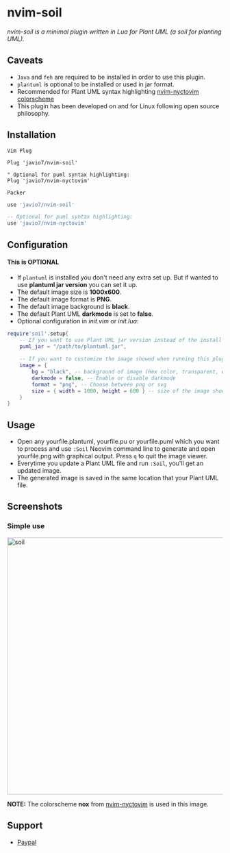 # nvim-soil
*nvim-soil is a minimal plugin written in Lua for Plant UML (a soil for planting UML).*

## Caveats
- `Java` and `feh` are required to be installed in order to use this plugin.
- `plantuml` is optional to be installed or used in jar format.
- Recommended for Plant UML syntax highlighting [nvim-nyctovim colorscheme](https://github.com/javio7/nvim-nyctovim)
- This plugin has been developed on and for Linux following open source philosophy.

## Installation
`Vim Plug`
```vim
Plug 'javio7/nvim-soil'

" Optional for puml syntax highlighting:
Plug 'javio7/nvim-nyctovim'
```
`Packer`
```lua
use 'javio7/nvim-soil'

-- Optional for puml syntax highlighting:
use 'javio7/nvim-nyctovim'
```

## Configuration
#### This is OPTIONAL
- If `plantuml` is installed you don't need any extra set up. But if wanted to use **plantuml jar version** you can set it up.
- The default image size is **1000x600**.
- The default image format is **PNG**. 
- The default image background is **black**. 
- The default Plant UML **darkmode** is set to **false**. 
- Optional configuration in *init.vim* or *init.lua*:
```lua
require'soil'.setup{ 
    -- If you want to use Plant UML jar version instead of the install version
    puml_jar = "/path/to/plantuml.jar",
    
    -- If you want to customize the image showed when running this plugin
    image = {
        bg = "black", -- background of image (Hex color, transparent, etc.)
        darkmode = false, -- Enable or disable darkmode 
        format = "png", -- Choose between png or svg
        size = { width = 1000, height = 600 } -- size of the image showed
    }
}
```

## Usage
- Open any yourfile.plantuml, yourfile.pu or yourfile.puml which you want to process and use `:Soil` Neovim command line to generate and open yourfile.png with graphical output. Press `q` to quit the image viewer.
- Everytime you update a Plant UML file and run `:Soil`, you'll get an updated image.
- The generated image is saved in the same location that your Plant UML file.

## Screenshots
### Simple use

<img src="https://github.com/javio7/img/blob/master/nvim-soil/soil.gif?raw=true" alt="soil" style="width:600px;"/>

**NOTE:** The colorscheme **nox** from [nvim-nyctovim](https://github.com/javio7/nvim-nyctovim) is used in this image.

## Support
- [Paypal](https://www.paypal.com/donate/?hosted_button_id=DT5ZGHRJKYJ8C)
